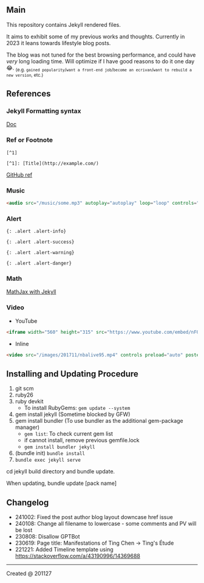 ## Main

This repository contains Jekyll rendered files.

It aims to exhibit some of my previous works and thoughts. Currently in 2023 it leans towards lifestyle blog posts.

The blog was not tuned for the best browsing performance, and could have *very* long loading time. Will optimize if I have good reasons to do it one day :joy:. <sub>(e.g. `gained popularity`/`want a front-end job`/`become an ecrivan`/`want to rebuild a new version`, etc.)</sub>

## References

### Jekyll Formatting syntax

[Doc](/html/helloworld-jekyll/)

### Ref or Footnote

```
[^1]

[^1]: [Title](http://example.com/)
```

[GitHub ref](https://docs.github.com/en/get-started/writing-on-github/getting-started-with-writing-and-formatting-on-github/basic-writing-and-formatting-syntax#footnotes)

### Music

```html
<audio src="/music/some.mp3" autoplay="autoplay" loop="loop" controls="controls">Your browser does not support the audio element.</audio>
```

### Alert

```
{: .alert .alert-info}

{: .alert .alert-success}

{: .alert .alert-warning}

{: .alert .alert-danger}
```

### Math

[MathJax with Jekyll](http://www.gastonsanchez.com/visually-enforced/opinion/2014/02/16/Mathjax-with-jekyll/)

### Video

- YouTube
```html
<iframe width="560" height="315" src="https://www.youtube.com/embed/nFQy-qmyotc" frameborder="0" poster="/images/some.jpg" allowfullscreen></iframe>
```

- Inline
```html
<video src="/images/201711/nbalive95.mp4" controls preload="auto" poster="/images/201711/nbalive95_spurs.jpg" style="width:auto"></video> 
```

## Installing and Updating Procedure

1. git scm
2. ruby26
3. ruby devkit
    - To install RubyGems: `gem update --system`
4. gem install jekyll (Sometime blocked by GFW)
5. gem install bundler (To use bundler as the additional gem-package manager)
    - `gem list`: To check current gem list
    - if cannot install, remove previous gemfile.lock
    - `gem install bundler jekyll`
6. (bundle init)  `bundle install`
7. `bundle exec jekyll serve`

cd jekyll build directory and bundle update.

When updating, bundle update [pack name]

## Changelog

- 241002: Fixed the post author blog layout downcase href issue
- 240108: Change all filename to lowercase - some comments and PV will be lost
- 230808: Disallow GPTBot
- 230619: Page title: Manifestations of Ting Chen -> Ting's Étude
- 221221: Added Timeline template using https://stackoverflow.com/a/43190996/14369688

---

Created @ 201127
